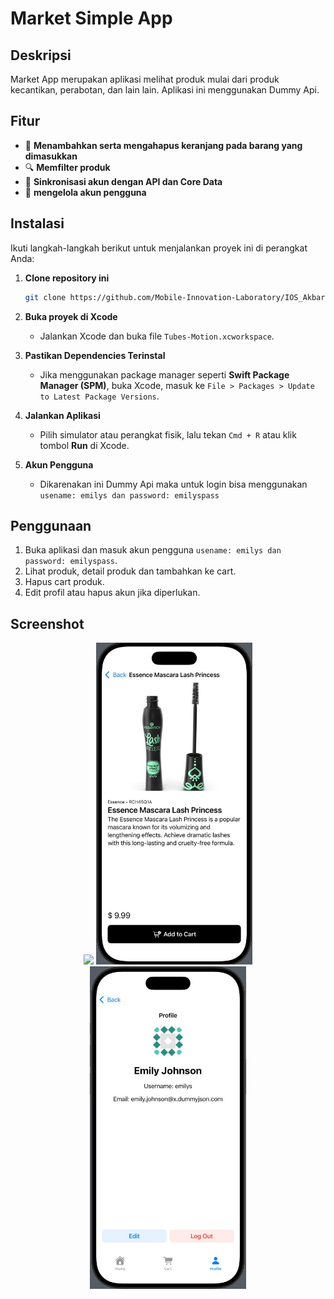 # Market Simple App

## Deskripsi
Market App merupakan aplikasi melihat produk mulai dari produk kecantikan, perabotan, dan lain lain. Aplikasi ini menggunakan Dummy Api.

## Fitur
- 📝 **Menambahkan serta mengahapus keranjang pada barang yang dimasukkan**
- 🔍 **Memfilter produk**
- 🔄 **Sinkronisasi akun dengan API dan Core Data**
- 👤 **mengelola akun pengguna**

## Instalasi
Ikuti langkah-langkah berikut untuk menjalankan proyek ini di perangkat Anda:

1. **Clone repository ini**
   ```bash
   git clone https://github.com/Mobile-Innovation-Laboratory/IOS_AkbarRizqullahPutraSusanto_MarketApp.git
   ```
2. **Buka proyek di Xcode**
   - Jalankan Xcode dan buka file `Tubes-Motion.xcworkspace`.

3. **Pastikan Dependencies Terinstal**
   - Jika menggunakan package manager seperti **Swift Package Manager (SPM)**, buka Xcode, masuk ke `File > Packages > Update to Latest Package Versions`.

4. **Jalankan Aplikasi**
   - Pilih simulator atau perangkat fisik, lalu tekan `Cmd + R` atau klik tombol **Run** di Xcode.

5. **Akun Pengguna**
   - Dikarenakan ini Dummy Api maka untuk login bisa menggunakan  `usename: emilys dan password: emilyspass`


## Penggunaan
1. Buka aplikasi dan masuk akun pengguna `usename: emilys dan password: emilyspass`.
2. Lihat produk, detail produk dan tambahkan ke cart.
3. Hapus cart produk.
4. Edit profil atau hapus akun jika diperlukan.

## Screenshot
<p align="center">
  <img src="https://github.com/Mobile-Innovation-Laboratory/IOS_AkbarRizqullahPutraSusanto-MarketApp/blob/main/PHOTO-2025-02-27-22-18-14.jpg?raw=true](https://github.com/Mobile-Innovation-Laboratory/IOS_AkbarRizqullahPutraSusanto_MarketApp/blob/main/assets/PHOTO-2025-02-27-22-18-14.jpg?raw=true" width="250" />
  <img src="https://github.com/Mobile-Innovation-Laboratory/IOS_AkbarRizqullahPutraSusanto_MarketApp/blob/main/assets/PHOTO-2025-02-27-22-18-15.jpg?raw=true" width="250" />
  <img src="https://github.com/Mobile-Innovation-Laboratory/IOS_AkbarRizqullahPutraSusanto_MarketApp/blob/main/assets/PHOTO-2025-02-27-22-35-45.jpg?raw=true" width="250" />
</p>

